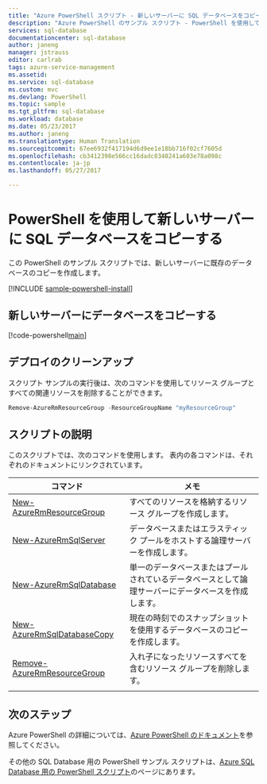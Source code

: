 ```yaml
---
title: "Azure PowerShell スクリプト - 新しいサーバーに SQL データベースをコピーする | Microsoft Docs"
description: "Azure PowerShell のサンプル スクリプト - PowerShell を使用して新しいサーバーに SQL データベースをコピーする"
services: sql-database
documentationcenter: sql-database
author: janeng
manager: jstrauss
editor: carlrab
tags: azure-service-management
ms.assetid: 
ms.service: sql-database
ms.custom: mvc
ms.devlang: PowerShell
ms.topic: sample
ms.tgt_pltfrm: sql-database
ms.workload: database
ms.date: 05/23/2017
ms.author: janeng
ms.translationtype: Human Translation
ms.sourcegitcommit: 67ee6932f417194d6d9ee1e18bb716f02cf7605d
ms.openlocfilehash: cb3412398e566cc16dadc8348241a603e78a098c
ms.contentlocale: ja-jp
ms.lasthandoff: 05/27/2017

---
```


# <a name="copy-a-sql-database-to-a-new-server-using-powershell"></a>PowerShell を使用して新しいサーバーに SQL データベースをコピーする

この PowerShell のサンプル スクリプトでは、新しいサーバーに既存のデータベースのコピーを作成します。 

[!INCLUDE [sample-powershell-install](../../../includes/sample-powershell-install-no-ssh.md)]

## <a name="copy-a-database-to-a-new-server"></a>新しいサーバーにデータベースをコピーする

[!code-powershell[main](../../../powershell_scripts/sql-database/copy-database-to-new-server/copy-database-to-new-server.ps1?highlight=18-21 "新しいサーバーにデータベースをコピーする")]

## <a name="clean-up-deployment"></a>デプロイのクリーンアップ

スクリプト サンプルの実行後は、次のコマンドを使用してリソース グループとすべての関連リソースを削除することができます。

```powershell
Remove-AzureRmResourceGroup -ResourceGroupName "myResourceGroup"
```

## <a name="script-explanation"></a>スクリプトの説明

このスクリプトでは、次のコマンドを使用します。 表内の各コマンドは、それぞれのドキュメントにリンクされています。

| コマンド | メモ |
|---|---|
| [New-AzureRmResourceGroup](/powershell/module/azurerm.resources/new-azurermresourcegroup) | すべてのリソースを格納するリソース グループを作成します。 |
| [New-AzureRmSqlServer](/powershell/module/azurerm.sql/new-azurermsqlserver) | データベースまたはエラスティック プールをホストする論理サーバーを作成します。 |
| [New-AzureRmSqlDatabase](/powershell/module/azurerm.sql/new-azurermsqldatabase) | 単一のデータベースまたはプールされているデータベースとして論理サーバーにデータベースを作成します。 |
| [New-AzureRmSqlDatabaseCopy](/powershell/module/azurerm.sql/new-azurermsqldatabasecopy) | 現在の時刻でのスナップショットを使用するデータベースのコピーを作成します。 |
| [Remove-AzureRmResourceGroup](/powershell/module/azurerm.resources/remove-azurermresourcegroup) | 入れ子になったリソースすべてを含むリソース グループを削除します。 |
|||

## <a name="next-steps"></a>次のステップ

Azure PowerShell の詳細については、[Azure PowerShell のドキュメント](/powershell/azure/overview)を参照してください。

その他の SQL Database 用の PowerShell サンプル スクリプトは、[Azure SQL Database 用の PowerShell スクリプト](../sql-database-powershell-samples.md)のページにあります。

